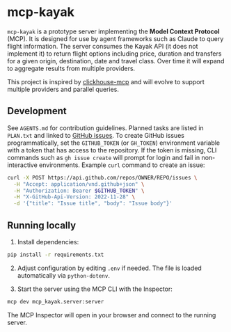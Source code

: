 # mcp-kayak

`mcp-kayak` is a prototype server implementing the **Model Context Protocol** (MCP). It is designed for use by agent frameworks such as Claude to query flight information. The server consumes the Kayak API (it does not implement it) to return flight options including price, duration and transfers for a given origin, destination, date and travel class. Over time it will expand to aggregate results from multiple providers.

This project is inspired by [clickhouse-mcp](https://github.com/izaitsevfb/clickhouse-mcp) and will evolve to support multiple providers and parallel queries.

## Development

See `AGENTS.md` for contribution guidelines. Planned tasks are listed in `PLAN.txt` and linked to [GitHub issues](https://github.com/wdvr/mcp-kayak/issues).
To create GitHub issues programmatically, set the `GITHUB_TOKEN` (or `GH_TOKEN`) environment variable with a token that has access to the repository. If the token is missing, CLI commands such as `gh issue create` will prompt for login and fail in non-interactive environments.
Example `curl` command to create an issue:

```bash
curl -X POST https://api.github.com/repos/OWNER/REPO/issues \
  -H "Accept: application/vnd.github+json" \
  -H "Authorization: Bearer $GITHUB_TOKEN" \
  -H "X-GitHub-Api-Version: 2022-11-28" \
  -d '{"title": "Issue title", "body": "Issue body"}'
```

## Running locally

1. Install dependencies:

```bash
pip install -r requirements.txt
```

2. Adjust configuration by editing `.env` if needed. The file is loaded automatically via `python-dotenv`.

3. Start the server using the MCP CLI with the Inspector:

```bash
mcp dev mcp_kayak.server:server
```

The MCP Inspector will open in your browser and connect to the running server.
